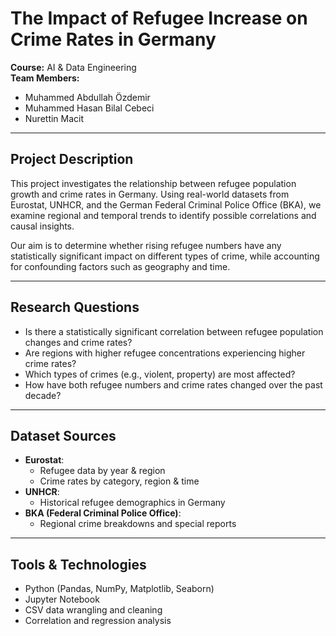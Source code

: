 #  The Impact of Refugee Increase on Crime Rates in Germany
 
**Course:** AI & Data Engineering  
**Team Members:**  
- Muhammed Abdullah Özdemir
- Muhammed Hasan Bilal Cebeci  
- Nurettin Macit 

---

## Project Description

This project investigates the relationship between refugee population growth and crime rates in Germany. Using real-world datasets from Eurostat, UNHCR, and the German Federal Criminal Police Office (BKA), we examine regional and temporal trends to identify possible correlations and causal insights.

Our aim is to determine whether rising refugee numbers have any statistically significant impact on different types of crime, while accounting for confounding factors such as geography and time.

---

##  Research Questions

- Is there a statistically significant correlation between refugee population changes and crime rates?
- Are regions with higher refugee concentrations experiencing higher crime rates?
- Which types of crimes (e.g., violent, property) are most affected?
- How have both refugee numbers and crime rates changed over the past decade?

---

## Dataset Sources

- **Eurostat**:  
  - Refugee data by year & region  
  - Crime rates by category, region & time  
- **UNHCR**:  
  - Historical refugee demographics in Germany  
- **BKA (Federal Criminal Police Office)**:  
  - Regional crime breakdowns and special reports

---

## Tools & Technologies

- Python (Pandas, NumPy, Matplotlib, Seaborn)  
- Jupyter Notebook  
- CSV data wrangling and cleaning  
- Correlation and regression analysis  

